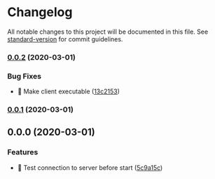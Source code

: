 # Changelog

All notable changes to this project will be documented in this file. See [standard-version](https://github.com/conventional-changelog/standard-version) for commit guidelines.

### [0.0.2](https://github.com/jonpepler/ant-party-client/compare/v0.0.1...v0.0.2) (2020-03-01)


### Bug Fixes

* 🐛 Make client executable ([13c2153](https://github.com/jonpepler/ant-party-client/commit/13c2153cfaf6261e26e11e8a8427de5a7a3e1805))

### [0.0.1](https://github.com/jonpepler/ant-party-client/compare/v0.0.0...v0.0.1) (2020-03-01)

## 0.0.0 (2020-03-01)


### Features

* 🎸 Test connection to server before start ([5c9a15c](https://github.com/jonpepler/ant-party-client/commit/5c9a15cb137a314e3b8f43bcc59eac5d0abf3019))
